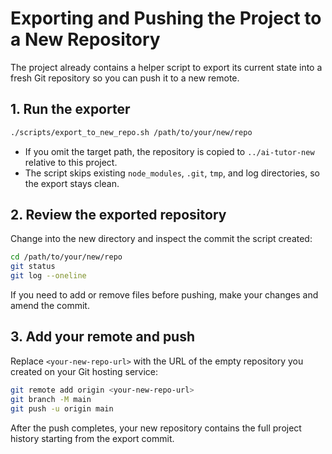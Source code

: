 # Exporting and Pushing the Project to a New Repository

The project already contains a helper script to export its current state into a fresh Git repository so you can push it to a new remote.

## 1. Run the exporter

```bash
./scripts/export_to_new_repo.sh /path/to/your/new/repo
```

* If you omit the target path, the repository is copied to `../ai-tutor-new` relative to this project.
* The script skips existing `node_modules`, `.git`, `tmp`, and log directories, so the export stays clean.

## 2. Review the exported repository

Change into the new directory and inspect the commit the script created:

```bash
cd /path/to/your/new/repo
git status
git log --oneline
```

If you need to add or remove files before pushing, make your changes and amend the commit.

## 3. Add your remote and push

Replace `<your-new-repo-url>` with the URL of the empty repository you created on your Git hosting service:

```bash
git remote add origin <your-new-repo-url>
git branch -M main
git push -u origin main
```

After the push completes, your new repository contains the full project history starting from the export commit.
